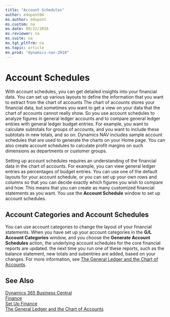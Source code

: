 ```yaml
---
title: "Account Schedules"
author: edupont04
ms.author: edupont
ms.custom: na
ms.date: 09/22/2016
ms.reviewer: na
ms.suite: na
ms.tgt_pltfrm: na
ms.topic: article
ms.prod: "dynamics-nav-2018"
---
```


# Account Schedules
With account schedules, you can get detailed insights into your financial data. You can set up various layouts to define the information that you want to extract from the chart of accounts
The chart of accounts stores your financial data, but sometimes you want to get a view on your data that the chart of accounts cannot really show. So you use account schedules to analyze figures in general ledger accounts and to compare general ledger entries with general ledger budget entries.
For example, you want to calculate subtotals for groups of accounts, and you want to include these subtotals in new totals, and so on.
Dynamics NAV includes sample account schedules that are used to generate the charts on your Home page. You can also create account schedules to calculate profit margins on such dimensions as departments or customer groups.  

Setting up account schedules requires an understanding of the financial data in the chart of accounts.
For example, you can view general ledger entries as percentages of budget entries.
You can use one of the default layouts for your account schedule, or you can set up your own rows and columns so that you can decide exactly which figures you wish to compare and how.
This means that you can create as many customized financial statements as you want. You use the **Account Schedule** window to set up account schedules.  

## Account Categories and Account Schedules
You can use account categories to change the layout of your financial statements. When you have set up your account categories in the **G/L Account Categories** window, and you choose the **Generate Account Schedules** action, the underlying account schedules for the core financial reports are updated. the next time you run one of these reports, such as the balance statement, new totals and subentries are added, based on your changes. For more information, see [The General Ledger and the Chart of Accounts](finance-general-ledger.md).    
## See Also
[Dynamics 365 Business Central](https://docs.microsoft.com/dynamics365/business-central/)  
[Finance](finance.md)  
[Set Up Finance](finance-setup-finance.md)  
[The General Ledger and the Chart of Accounts](finance-general-ledger.md)  
